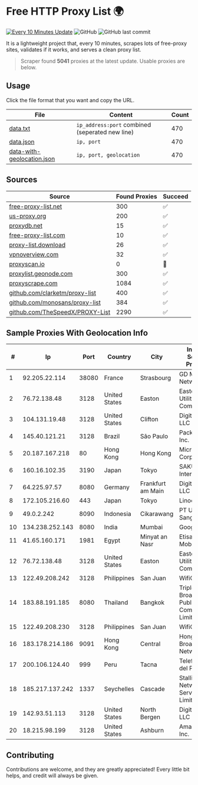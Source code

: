 
# Free HTTP Proxy List 🌍

[![Every 10 Minutes Update](https://github.com/mertguvencli/http-proxy-list/actions/workflows/main.yml/badge.svg?branch=main)](https://github.com/mertguvencli/http-proxy-list/actions/workflows/main.yml)
![GitHub](https://img.shields.io/github/license/mertguvencli/http-proxy-list)
![GitHub last commit](https://img.shields.io/github/last-commit/mertguvencli/http-proxy-list)

It is a lightweight project that, every 10 minutes, scrapes lots of free-proxy sites, validates if it works, and serves a clean proxy list.


> Scraper found **5041** proxies at the latest update. Usable proxies are below.

## Usage

Click the file format that you want and copy the URL.


|File|Content|Count|
|----|-------|-----|
|[data.txt](https://raw.githubusercontent.com/mertguvencli/http-proxy-list/main/proxy-list/data.txt)|`ip_address:port` combined (seperated new line)|470|
|[data.json](https://raw.githubusercontent.com/mertguvencli/http-proxy-list/main/proxy-list/data.json)|`ip, port`|470|
|[data-with-geolocation.json](https://raw.githubusercontent.com/mertguvencli/http-proxy-list/main/proxy-list/data-with-geolocation.json)|`ip, port, geolocation`|470|

## Sources

|Source|Found Proxies|Succeed|
|------|-------------|-------|
|[free-proxy-list.net](https://free-proxy-list.net)|300|✅|
|[us-proxy.org](https://www.us-proxy.org)|200|✅|
|[proxydb.net](http://proxydb.net)|15|✅|
|[free-proxy-list.com](https://free-proxy-list.com/?page=&port=&type%5B%5D=http&type%5B%5D=https&up_time=0&search=Search)|10|✅|
|[proxy-list.download](https://www.proxy-list.download/HTTP)|26|✅|
|[vpnoverview.com](https://vpnoverview.com/privacy/anonymous-browsing/free-proxy-servers)|32|✅|
|[proxyscan.io](https://www.proxyscan.io)|0|🚫|
|[proxylist.geonode.com](https://proxylist.geonode.com/api/proxy-list?limit=300&page=1&sort_by=lastChecked&sort_type=desc&protocols=http,https)|300|✅|
|[proxyscrape.com](https://api.proxyscrape.com/v2/?request=displayproxies&protocol=http&timeout=10000&country=all&ssl=all&anonymity=all)|1084|✅|
|[github.com/clarketm/proxy-list](https://raw.githubusercontent.com/clarketm/proxy-list/master/proxy-list-raw.txt)|400|✅|
|[github.com/monosans/proxy-list](https://raw.githubusercontent.com/monosans/proxy-list/main/proxies/http.txt)|384|✅|
|[github.com/TheSpeedX/PROXY-List](https://raw.githubusercontent.com/TheSpeedX/PROXY-List/master/http.txt)|2290|✅|


## Sample Proxies With Geolocation Info

|#|Ip|Port|Country|City|Internet Service Provider|
|-|--|----|-------|----|-------------------------|
|1|92.205.22.114|38080|France|Strasbourg|GD MASS Network|
|2|76.72.138.48|3128|United States|Easton|Easton Utilities Commission|
|3|104.131.19.48|3128|United States|Clifton|DigitalOcean, LLC|
|4|145.40.121.21|3128|Brazil|São Paulo|Packet Host, Inc.|
|5|20.187.167.218|80|Hong Kong|Hong Kong|Microsoft Corporation|
|6|160.16.102.35|3190|Japan|Tokyo|SAKURA Internet Inc.|
|7|64.225.97.57|8080|Germany|Frankfurt am Main|DigitalOcean, LLC|
|8|172.105.216.60|443|Japan|Tokyo|Linode, LLC|
|9|49.0.2.242|8090|Indonesia|Cikarawang|PT Usaha Adi Sanggoro|
|10|134.238.252.143|8080|India|Mumbai|Google LLC|
|11|41.65.160.171|1981|Egypt|Minyat an Nasr|Etisalat Misr Mobile BB|
|12|76.72.138.48|3128|United States|Easton|Easton Utilities Commission|
|13|122.49.208.242|3128|Philippines|San Juan|WifiCity, Inc|
|14|183.88.191.185|8080|Thailand|Bangkok|Triple T Broadband Public Company Limited|
|15|122.49.208.230|3128|Philippines|San Juan|WifiCity, Inc|
|16|183.178.214.186|9091|Hong Kong|Central|Hong Kong Broadband Network Ltd|
|17|200.106.124.40|999|Peru|Tacna|Telefonica del Peru|
|18|185.217.137.242|1337|Seychelles|Cascade|Stallion Network Services Limited|
|19|142.93.51.113|3128|United States|North Bergen|DigitalOcean, LLC|
|20|18.215.98.199|3128|United States|Ashburn|Amazon.com, Inc.|



## Contributing

Contributions are welcome, and they are greatly appreciated! Every
little bit helps, and credit will always be given.

